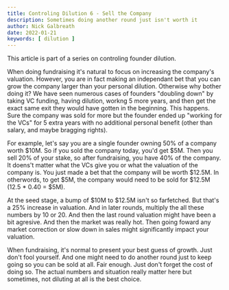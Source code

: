 ```yaml
---
title: Controling Dilution 6 - Sell the Company
description: Sometimes doing another round just isn't worth it 
author: Nick Galbreath
date: 2022-01-21
keywords: [ dilution ]
---
```

This article is part of a series on controling founder dilution.

When doing fundraising it's natural to focus on increasing the company's valuation.  However, you are in fact making an independant bet that you can grow the company larger than your personal dilution. Otherwise why bother doing it?  We have seen numerous cases of founders "doubling down" by taking VC funding, having dilution, workng 5 more years, and then get the exact same exit they would have gotten in the beginning. This happens. Sure the company was sold for more but the founder ended up "working for the VCs" for 5 extra years with no additional personal benefit (other than salary, and maybe bragging rights).

For example, let's say you are a single founder owning 50% of a company worth $10M. So if you sold the company today, you'd get $5M. Then you sell 20% of your stake, so after fundraising, you have 40% of the company. It doens't matter what the VCs give you or what the valuation of the company is.  You just made a bet that the company will be worth $12.5M.  In otherwords, to get $5M, the company would need to be sold for $12.5M (12.5 * 0.40 = $5M).

At the seed stage, a bump of $10M to $12.5M isn't so farfetched. But that's a 25% increase in valuation. And in later rounds, multiply the all these numbers by 10 or 20.  And then the last round valuation might have been a bit agresive. And then the market was really hot.  Then going foward any market correction or slow down in sales might significantly impact your valuation.

When fundraising, it's normal to present your best guess of growth. Just don't fool yourself. And one might need to do another round just to keep going so you can be sold at all. Fair enough. Just don't forget the cost of doing so.  The actual numbers and situation really matter here but sometimes, not diluting at all is the best choice.
















